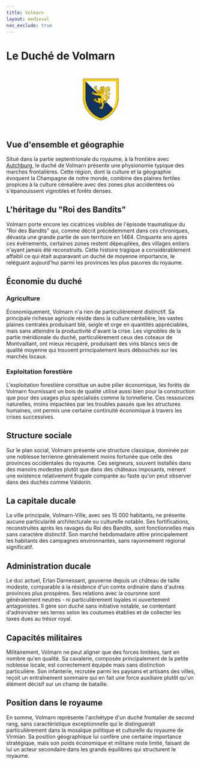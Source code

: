 ```yaml
---
title: Volmarn
layout: medieval
nav_exclude: true 
---
```

# Le Duché de Volmarn

<img src="assets/armoiries/Volmarn.png" alt="Emerance" style="width: 25%; height: 50%; object-fit: cover;  display: block;margin-left: auto;margin-right: auto;">

## Vue d'ensemble et géographie

Situé dans la partie septentrionale du royaume, à la frontière avec [Autchburg](Autchburg_base.html), le duché de Volmarn présente une physionomie typique des marches frontalières. Cette région, dont la culture et la géographie évoquent la Champagne de notre monde, combine des plaines fertiles propices à la culture céréalière avec des zones plus accidentées où s'épanouissent vignobles et forêts denses.

## L'héritage du "Roi des Bandits"

Volmarn porte encore les cicatrices visibles de l'épisode traumatique du "Roi des Bandits" qui, comme décrit précédemment dans ces chroniques, dévasta une grande partie de son territoire en 1464. Cinquante ans après ces événements, certaines zones restent dépeuplées, des villages entiers n'ayant jamais été reconstruits. Cette histoire tragique a considérablement affaibli ce qui était auparavant un duché de moyenne importance, le reléguant aujourd'hui parmi les provinces les plus pauvres du royaume.

## Économie du duché

### Agriculture

Économiquement, Volmarn n'a rien de particulièrement distinctif. Sa principale richesse agricole réside dans la culture céréalière, les vastes plaines centrales produisant blé, seigle et orge en quantités appréciables, mais sans atteindre la productivité d'avant la crise. Les vignobles de la partie méridionale du duché, particulièrement ceux des coteaux de Montvaillant, ont mieux récupéré, produisant des vins blancs secs de qualité moyenne qui trouvent principalement leurs débouchés sur les marchés locaux.

### Exploitation forestière

L'exploitation forestière constitue un autre pilier économique, les forêts de Volmarn fournissant un bois de qualité utilisé aussi bien pour la construction que pour des usages plus spécialisés comme la tonnellerie. Ces ressources naturelles, moins impactées par les troubles passés que les structures humaines, ont permis une certaine continuité économique à travers les crises successives.

## Structure sociale

Sur le plan social, Volmarn présente une structure classique, dominée par une noblesse terrienne généralement moins fortunée que celle des provinces occidentales du royaume. Ces seigneurs, souvent installés dans des manoirs modestes plutôt que dans des châteaux imposants, mènent une existence relativement frugale comparée au faste qu'on peut observer dans des duchés comme Valdorin.

## La capitale ducale

La ville principale, Volmarn-Ville, avec ses 15 000 habitants, ne présente aucune particularité architecturale ou culturelle notable. Ses fortifications, reconstruites après les ravages du Roi des Bandits, sont fonctionnelles mais sans caractère distinctif. Son marché hebdomadaire attire principalement les habitants des campagnes environnantes, sans rayonnement régional significatif.

## Administration ducale

Le duc actuel, Erlan Darnessant, gouverne depuis un château de taille modeste, comparable à la résidence d'un comte ordinaire dans d'autres provinces plus prospères. Ses relations avec la couronne sont généralement neutres - ni particulièrement loyales ni ouvertement antagonistes. Il gère son duché sans initiative notable, se contentant d'administrer ses terres selon les coutumes établies et de collecter les taxes dues au trésor royal.

## Capacités militaires

Militairement, Volmarn ne peut aligner que des forces limitées, tant en nombre qu'en qualité. Sa cavalerie, composée principalement de la petite noblesse locale, est correctement équipée mais sans distinction particulière. Son infanterie, recrutée parmi les paysans et artisans des villes, reçoit un entraînement sommaire qui en fait une force auxiliaire plutôt qu'un élément décisif sur un champ de bataille.

## Position dans le royaume

En somme, Volmarn représente l'archétype d'un duché frontalier de second rang, sans caractéristique exceptionnelle qui le distinguerait particulièrement dans la mosaïque politique et culturelle du royaume de Virmian. Sa position géographique lui confère une certaine importance stratégique, mais son poids économique et militaire reste limité, faisant de lui un acteur secondaire dans les grands équilibres qui structurent le royaume.